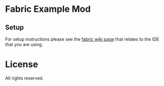 # Fabric Example Mod

## Setup

For setup instructions please see the [fabric wiki page](https://fabricmc.net/wiki/tutorial:setup) that relates to the IDE that you are using.

# License

All rights reserved.

